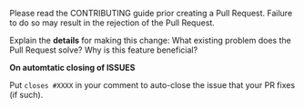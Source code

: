 Please read the CONTRIBUTING guide prior creating a Pull Request.
Failure to do so may result in the rejection of the Pull Request.

Explain the **details** for making this change: What existing problem does the Pull Request solve? Why is this feature beneficial?


**On automtatic closing of ISSUES**

Put `closes #XXXX` in your comment to auto-close the issue that your PR fixes (if such).
